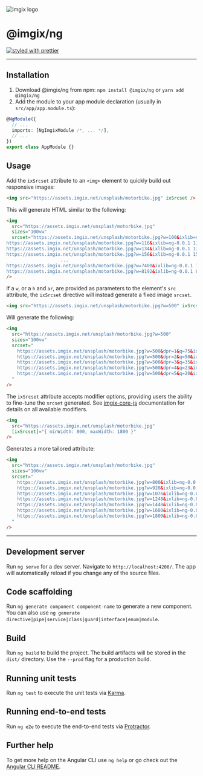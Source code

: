 ![imgix logo](https://assets.imgix.net/sdk-imgix-logo.svg)

# @imgix/ng

[![styled with prettier](https://img.shields.io/badge/styled_with-prettier-ff69b4.svg)](https://github.com/prettier/prettier)

---

## Installation

1. Download @imgix/ng from npm: `npm install @imgix/ng` or `yarn add @imgix/ng`
2. Add the module to your app module declaration (usually in `src/app/app.module.ts`):

```ts
@NgModule({
  // ...
  imports: [NgImgixModule /*, ... */],
  // ...
})
export class AppModule {}
```

## Usage

Add the `ixSrcset` attribute to an `<img>` element to quickly build out responsive images:

```html
<img src="https://assets.imgix.net/unsplash/motorbike.jpg" ixSrcset />
```

This will generate HTML similar to the following:

```html
<img
  src="https://assets.imgix.net/unsplash/motorbike.jpg"
  sizes="100vw"
  srcset="https://assets.imgix.net/unsplash/motorbike.jpg?w=100&ixlib=ng-0.0.1 100w,
https://assets.imgix.net/unsplash/motorbike.jpg?w=116&ixlib=ng-0.0.1 116w,
https://assets.imgix.net/unsplash/motorbike.jpg?w=134&ixlib=ng-0.0.1 134w,
https://assets.imgix.net/unsplash/motorbike.jpg?w=156&ixlib=ng-0.0.1 156w,
                    ...
https://assets.imgix.net/unsplash/motorbike.jpg?w=7400&ixlib=ng-0.0.1 7400w,
https://assets.imgix.net/unsplash/motorbike.jpg?w=8192&ixlib=ng-0.0.1 8192w"
/>
```

If a `w`, or a `h` and `ar`, are provided as parameters to the element's `src` attribute, the `ixSrcset` directive will instead generate a fixed image `srcset`.

```html
<img src="https://assets.imgix.net/unsplash/motorbike.jpg?w=500" ixSrcset />
```

Will generate the following:

```html
<img
  src="https://assets.imgix.net/unsplash/motorbike.jpg?w=500"
  sizes="100vw"
  srcset="
    https://assets.imgix.net/unsplash/motorbike.jpg?w=500&dpr=1&q=75&ixlib=ng-0.0.1 1x,
    https://assets.imgix.net/unsplash/motorbike.jpg?w=500&dpr=2&q=50&ixlib=ng-0.0.1 2x,
    https://assets.imgix.net/unsplash/motorbike.jpg?w=500&dpr=3&q=35&ixlib=ng-0.0.1 3x,
    https://assets.imgix.net/unsplash/motorbike.jpg?w=500&dpr=4&q=23&ixlib=ng-0.0.1 4x,
    https://assets.imgix.net/unsplash/motorbike.jpg?w=500&dpr=5&q=20&ixlib=ng-0.0.1 5x
  "
/>
```

The `ixSrcset` attribute accepts modifier options, providing users the ability to fine-tune the `srcset` generated. See [imgix-core-js](https://github.com/imgix/imgix-core-js#srcset-generation) documentation for details on all available modifiers.

```html
<img
  src="https://assets.imgix.net/unsplash/motorbike.jpg"
  [ixSrcset]="{ minWidth: 800, maxWidth: 1800 }"
/>
```

Generates a more tailored attribute:

```html
<img
  src="https://assets.imgix.net/unsplash/motorbike.jpg"
  sizes="100vw"
  srcset="
    https://assets.imgix.net/unsplash/motorbike.jpg?w=800&ixlib=ng-0.0.1 800w,
    https://assets.imgix.net/unsplash/motorbike.jpg?w=928&ixlib=ng-0.0.1 928w,
    https://assets.imgix.net/unsplash/motorbike.jpg?w=1076&ixlib=ng-0.0.1 1076w,
    https://assets.imgix.net/unsplash/motorbike.jpg?w=1248&ixlib=ng-0.0.1 1248w,
    https://assets.imgix.net/unsplash/motorbike.jpg?w=1448&ixlib=ng-0.0.1 1448w,
    https://assets.imgix.net/unsplash/motorbike.jpg?w=1680&ixlib=ng-0.0.1 1680w,
    https://assets.imgix.net/unsplash/motorbike.jpg?w=1800&ixlib=ng-0.0.1 1800w
  "
/>
```

---

## Development server

Run `ng serve` for a dev server. Navigate to `http://localhost:4200/`. The app will automatically reload if you change any of the source files.

## Code scaffolding

Run `ng generate component component-name` to generate a new component. You can also use `ng generate directive|pipe|service|class|guard|interface|enum|module`.

## Build

Run `ng build` to build the project. The build artifacts will be stored in the `dist/` directory. Use the `--prod` flag for a production build.

## Running unit tests

Run `ng test` to execute the unit tests via [Karma](https://karma-runner.github.io).

## Running end-to-end tests

Run `ng e2e` to execute the end-to-end tests via [Protractor](http://www.protractortest.org/).

## Further help

To get more help on the Angular CLI use `ng help` or go check out the [Angular CLI README](https://github.com/angular/angular-cli/blob/master/README.md).
